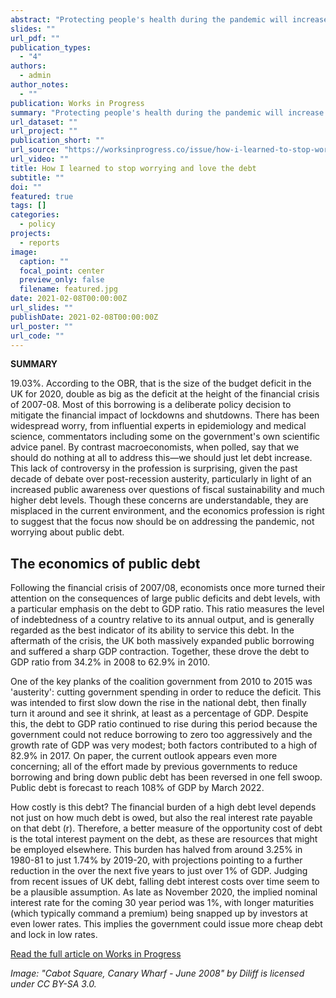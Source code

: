 ```yaml
---
abstract: "Protecting people's health during the pandemic will increase debt, but the economic consensus is that we shouldn't be concerned."
slides: ""
url_pdf: ""
publication_types:
  - "4"
authors:
  - admin
author_notes:
  - ""
publication: Works in Progress
summary: "Protecting people's health during the pandemic will increase debt, but the economic consensus is that we shouldn't be concerned."
url_dataset: ""
url_project: ""
publication_short: ""
url_source: "https://worksinprogress.co/issue/how-i-learned-to-stop-worrying-and-love-the-debt/"
url_video: ""
title: How I learned to stop worrying and love the debt
subtitle: ""
doi: ""
featured: true
tags: []
categories:
  - policy
projects:
  - reports
image:
  caption: ""
  focal_point: center
  preview_only: false
  filename: featured.jpg
date: 2021-02-08T00:00:00Z
url_slides: ""
publishDate: 2021-02-08T00:00:00Z
url_poster: ""
url_code: ""
---
```

**SUMMARY**

19.03%. According to the OBR, that is the size of the budget deficit in the UK for 2020, double as big as the deficit at the height of the financial crisis of 2007-08. Most of this borrowing is a deliberate policy decision to mitigate the financial impact of lockdowns and shutdowns. There has been widespread worry, from influential experts in epidemiology and medical science, commentators including some on the government's own scientific advice panel. By contrast macroeconomists, when polled, say that we should do nothing at all to address this—we should just let debt increase. This lack of controversy in the profession is surprising, given the past decade of debate over post-recession austerity, particularly in light of an increased public awareness over questions of fiscal sustainability and much higher debt levels. Though these concerns are understandable, they are misplaced in the current environment, and the economics profession is right to suggest that the focus now should be on addressing the pandemic, not worrying about public debt.

## The economics of public debt

Following the financial crisis of 2007/08, economists once more turned their attention on the consequences of large public deficits and debt levels, with a particular emphasis on the debt to GDP ratio. This ratio measures the level of indebtedness of a country relative to its annual output, and is generally regarded as the best indicator of its ability to service this debt. In the aftermath of the crisis, the UK both massively expanded public borrowing and suffered a sharp GDP contraction. Together, these drove the debt to GDP ratio from 34.2% in 2008 to 62.9% in 2010.

One of the key planks of the coalition government from 2010 to 2015 was 'austerity': cutting government spending in order to reduce the deficit. This was intended to first slow down the rise in the national debt, then finally turn it around and see it shrink, at least as a percentage of GDP. Despite this, the debt to GDP ratio continued to rise during this period because the government could not reduce borrowing to zero too aggressively and the growth rate of GDP was very modest; both factors contributed to a high of 82.9% in 2017. On paper, the current outlook appears even more concerning; all of the effort made by previous governments to reduce borrowing and bring down public debt has been reversed in one fell swoop. Public debt is forecast to reach 108% of GDP by March 2022.

How costly is this debt? The financial burden of a high debt level depends not just on how much debt is owed, but also the real interest rate payable on that debt (r). Therefore, a better measure of the opportunity cost of debt is the total interest payment on the debt, as these are resources that might be employed elsewhere. This burden has halved from around 3.25% in 1980-81 to just 1.74% by 2019-20, with projections pointing to a further reduction in the over the next five years to just over 1% of GDP. Judging from recent issues of UK debt, falling debt interest costs over time seem to be a plausible assumption. As late as November 2020, the implied nominal interest rate for the coming 30 year period was 1%, with longer maturities (which typically command a premium) being snapped up by investors at even lower rates. This implies the government could issue more cheap debt and lock in low rates.

[Read the full article on Works in Progress](https://worksinprogress.co/issue/how-i-learned-to-stop-worrying-and-love-the-debt/)

*Image: "Cabot Square, Canary Wharf - June 2008" by Diliff is licensed under CC BY-SA 3.0.*